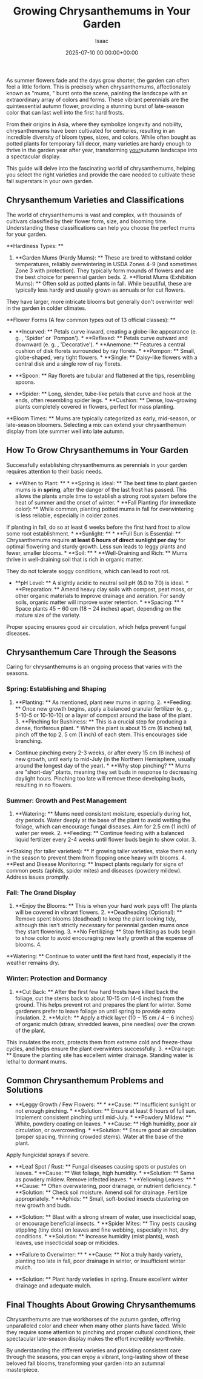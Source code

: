 ﻿---
title: Growing Chrysanthemums in Your Garden
description: As summer flowers fade and the days grow shorter, the garden can often feel a little forlorn. This is precisely when chrysanthemums, affectionately known as...
slug: /growing-chrysanthemums-in-your-garden/
date: 2025-07-10 00:00:00+00:00
lastmod: 2025-07-10 00:00:00+03:00
author: Isaac
categories:

- Plants and Flowers

- Guides

- Gardening
tags:

- plants-and-flowers

- chrysanthemum

- your
layout: post
---

As summer flowers fade and the days grow shorter, the garden can often feel a little forlorn. This is precisely when chrysanthemums, affectionately known as "mums, " burst onto the scene, painting the landscape with an extraordinary array of colors and forms. These vibrant perennials are the quintessential autumn flower, providing a stunning burst of late-season color that can last well into the first hard frosts.

From their origins in Asia, where they symbolize longevity and nobility, chrysanthemums have been cultivated for centuries, resulting in an incredible diversity of bloom types, sizes, and colors. While often bought as potted plants for temporary fall decor, many varieties are hardy enough to thrive in the garden year after year, transforming [your](https://pestpolicy.com/how-can-you-tell-if-you-have-moles-in-your-yard/)autumn landscape into a spectacular display.

This guide will delve into the fascinating world of chrysanthemums, helping you select the right varieties and provide the care needed to cultivate these fall superstars in your own garden.

##  Chrysanthemum Varieties and Classifications

The world of chrysanthemums is vast and complex, with thousands of cultivars classified by their flower form, size, and blooming time. Understanding these classifications can help you choose the perfect mums for your garden.

**Hardiness Types: **

1. **Garden Mums (Hardy Mums): ** These are bred to withstand colder temperatures, reliably overwintering in USDA Zones 4-9 (and sometimes Zone 3 with protection). They typically form mounds of flowers and are the best choice for perennial garden beds. 2. **Florist Mums (Exhibition Mums): ** Often sold as potted plants in fall. While beautiful, these are typically less hardy and usually grown as annuals or for cut flowers.

They have larger, more intricate blooms but generally don't overwinter well in the garden in colder climates.

**Flower Forms (A few common types out of 13 official classes): **

* **Incurved: ** Petals curve inward, creating a globe-like appearance (e. g. , 'Spider' or 'Pompon'). * **Reflexed: ** Petals curve outward and downward (e. g. , 'Decorative'). * **Anemone: ** Features a central cushion of disk florets surrounded by ray florets. * **Pompon: ** Small, globe-shaped, very tight flowers. * **Single: ** Daisy-like flowers with a central disk and a single row of ray florets.

* **Spoon: ** Ray florets are tubular and flattened at the tips, resembling spoons.

* **Spider: ** Long, slender, tube-like petals that curve and hook at the ends, often resembling spider legs. * **Cushion: ** Dense, low-growing plants completely covered in flowers, perfect for mass planting.

**Bloom Times: ** Mums are typically categorized as early, mid-season, or late-season bloomers. Selecting a mix can extend your chrysanthemum display from late summer well into late autumn.

##  How To Grow Chrysanthemums in Your Garden

Successfully establishing chrysanthemums as perennials in your garden requires attention to their basic needs.

* **When to Plant: ** * **Spring is Ideal: ** The best time to plant garden mums is in **spring**, after the danger of the last frost has passed. This allows the plants ample time to establish a strong root system before the heat of summer and the onset of winter. * **Fall Planting (for immediate color): ** While common, planting potted mums in fall for overwintering is less reliable, especially in colder zones.

If planting in fall, do so at least 6 weeks before the first hard frost to allow some root establishment. * **Sunlight: ** * **Full Sun is Essential: ** Chrysanthemums require **at least 6 hours of direct sunlight per day** for optimal flowering and sturdy growth. Less sun leads to leggy plants and fewer, smaller blooms. * **Soil: ** * **Well-Draining and Rich: ** Mums thrive in well-draining soil that is rich in organic matter.

They do not tolerate soggy conditions, which can lead to root rot.

* **pH Level: ** A slightly acidic to neutral soil pH ($6. 0$ to $7. 0$) is ideal. * **Preparation: ** Amend heavy clay soils with compost, peat moss, or other organic materials to improve drainage and aeration. For sandy soils, organic matter will improve water retention. * **Spacing: ** * Space plants $45-60$ cm ($18-24$ inches) apart, depending on the mature size of the variety.

Proper spacing ensures good air circulation, which helps prevent fungal diseases.

##  Chrysanthemum Care Through the Seasons

Caring for chrysanthemums is an ongoing process that varies with the seasons.

###  Spring: Establishing and Shaping

1. **Planting: ** As mentioned, plant new mums in spring. 2. **Feeding: ** Once new growth begins, apply a balanced granular fertilizer (e. g. , 5-10-5 or 10-10-10) or a layer of compost around the base of the plant. 3. **Pinching for Bushiness: ** This is a crucial step for producing a dense, floriferous plant. * When the plant is about 15 cm (6 inches) tall, pinch off the top 2. 5 cm (1 inch) of each stem. This encourages side branching.

* Continue pinching every 2-3 weeks, or after every 15 cm (6 inches) of new growth, until early to mid-July (in the Northern Hemisphere, usually around the longest day of the year). * **Why stop pinching? ** Mums are "short-day" plants, meaning they set buds in response to decreasing daylight hours. Pinching too late will remove these developing buds, resulting in no flowers.

###  Summer: Growth and Pest Management

1. **Watering: ** Mums need consistent moisture, especially during hot, dry periods. Water deeply at the base of the plant to avoid wetting the foliage, which can encourage fungal diseases. Aim for $2. 5$ cm ($1$ inch) of water per week. 2. **Feeding: ** Continue feeding with a balanced liquid fertilizer every 2-4 weeks until flower buds begin to show color. 3.

**Staking (for taller varieties): ** If growing taller varieties, stake them early in the season to prevent them from flopping once heavy with blooms. 4. **Pest and Disease Monitoring: ** Inspect plants regularly for signs of common pests (aphids, spider mites) and diseases (powdery mildew). Address issues promptly.

###  Fall: The Grand Display

1. **Enjoy the Blooms: ** This is when your hard work pays off! The plants will be covered in vibrant flowers. 2. **Deadheading (Optional): ** Remove spent blooms (deadhead) to keep the plant looking tidy, although this isn't strictly necessary for perennial garden mums once they start flowering. 3. **No Fertilizing: ** Stop fertilizing as buds begin to show color to avoid encouraging new leafy growth at the expense of blooms. 4.

**Watering: ** Continue to water until the first hard frost, especially if the weather remains dry.

###  Winter: Protection and Dormancy

1. **Cut Back: ** After the first few hard frosts have killed back the foliage, cut the stems back to about 10-15 cm (4-6 inches) from the ground. This helps prevent rot and prepares the plant for winter. Some gardeners prefer to leave foliage on until spring to provide extra insulation. 2. **Mulch: ** Apply a thick layer ($10-15$ cm / $4-6$ inches) of organic mulch (straw, shredded leaves, pine needles) over the crown of the plant.

This insulates the roots, protects them from extreme cold and freeze-thaw cycles, and helps ensure the plant overwinters successfully. 3. **Drainage: ** Ensure the planting site has excellent winter drainage. Standing water is lethal to dormant mums.

##  Common Chrysanthemum Problems and Solutions

* **Leggy Growth / Few Flowers: ** * **Cause: ** Insufficient sunlight or not enough pinching. * **Solution: ** Ensure at least 6 hours of full sun. Implement consistent pinching until mid-July. * **Powdery Mildew: ** White, powdery coating on leaves. * **Cause: ** High humidity, poor air circulation, or overcrowding. * **Solution: ** Ensure good air circulation (proper spacing, thinning crowded stems). Water at the base of the plant.

Apply fungicidal sprays if severe.

* **Leaf Spot / Rust: ** Fungal diseases causing spots or pustules on leaves. * **Cause: ** Wet foliage, high humidity. * **Solution: ** Same as powdery mildew. Remove infected leaves. * **Yellowing Leaves: ** * **Cause: ** Often overwatering, poor drainage, or nutrient deficiency. * **Solution: ** Check soil moisture. Amend soil for drainage. Fertilize appropriately. * **Aphids: ** Small, soft-bodied insects clustering on new growth and buds.

* **Solution: ** Blast with a strong stream of water, use insecticidal soap, or encourage beneficial insects. * **Spider Mites: ** Tiny pests causing stippling (tiny dots) on leaves and fine webbing, especially in hot, dry conditions. * **Solution: ** Increase humidity (mist plants), wash leaves, use insecticidal soap or miticides.

* **Failure to Overwinter: ** * **Cause: ** Not a truly hardy variety, planting too late in fall, poor drainage in winter, or insufficient winter mulch.

* **Solution: ** Plant hardy varieties in spring. Ensure excellent winter drainage and adequate mulch.

##  Final Thoughts About Growing Chrysanthemums

Chrysanthemums are true workhorses of the autumn garden, offering unparalleled color and cheer when many other plants have faded. While they require some attention to pinching and proper cultural conditions, their spectacular late-season display makes the effort incredibly worthwhile.

By understanding the different varieties and providing consistent care through the seasons, you can enjoy a vibrant, long-lasting show of these beloved fall blooms, transforming your garden into an autumnal masterpiece.
